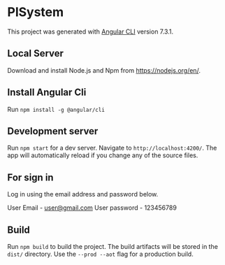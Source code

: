 # PlSystem

This project was generated with [Angular CLI](https://github.com/angular/angular-cli) version 7.3.1.

## Local Server

Download and install Node.js and Npm from https://nodejs.org/en/.

## Install Angular Cli

Run `npm install -g @angular/cli`

## Development server

Run `npm start` for a dev server. Navigate to `http://localhost:4200/`. The app will automatically reload if you change any of the source files.

## For sign in

Log in using the email address and password below.

User Email - user@gmail.com
User password - 123456789

## Build

Run `npm build` to build the project. The build artifacts will be stored in the `dist/` directory. Use the `--prod --aot` flag for a production build.


